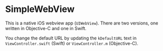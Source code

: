 # SimpleWebView

This is a native iOS webview app (`UIWebView`).  There are two versions, one written in Objective-C and one in Swift.

You change the default URL by updating the `kDefaultURL` text in `ViewController.swift` (Swift) or `ViewController.m` (Objective-C).
